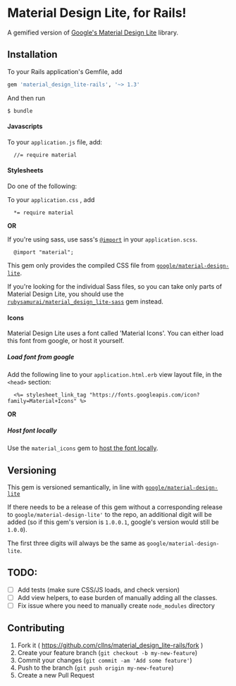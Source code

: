 # Material Design Lite, for Rails!

A gemified version of [Google's Material Design Lite](http://www.getmdl.io/) library.

## Installation

To your Rails application's Gemfile, add

```ruby
gem 'material_design_lite-rails', '~> 1.3'
```

And then run

    $ bundle

#### Javascripts

To your `application.js` file, add:

```
  //= require material
```

#### Stylesheets

Do one of the following:

To your `application.css` , add
```
  *= require material
```

**OR**

If you're using sass, use sass's
[`@import`](https://github.com/rails/sass-rails#important-note)
in your `application.scss`.

```
  @import "material";
```

This gem only provides the compiled CSS file from
[`google/material-design-lite`](https://github.com/google/material-design-lite).

If you're looking for the individual Sass files,
so you can take only parts of Material Design Lite,
you should use
the [`rubysamurai/material_design_lite-sass`](https://github.com/rubysamurai/material_design_lite-sass)
gem instead.

#### Icons
Material Design Lite uses a font called 'Material Icons'.
You can either load this font from google, or host it yourself.

##### Load font from google
Add the following line to your `application.html.erb` view layout file,
in the `<head>` section:

```
  <%= stylesheet_link_tag "https://fonts.googleapis.com/icon?family=Material+Icons" %>
```

**OR**

##### Host font locally
Use the `material_icons` gem to [host the font locally](https://github.com/Angelmmiguel/material_icons).

## Versioning

This gem is versioned semantically,
in line with
[`google/material-design-lite`](https://github.com/google/material-design-lite)

If there needs to be a release of this gem without a corresponding release to
`google/material-design-lite'` to the repo, an additional digit will be added
(so if this gem's version is `1.0.0.1`, google's version would still be `1.0.0`).

The first three digits will always be the same as `google/material-design-lite`.

## TODO:

- [ ] Add tests (make sure CSS/JS loads, and check version)
- [ ] Add view helpers, to ease burden of manually adding all the classes.
- [ ] Fix issue where you need to manually create `node_modules` directory

## Contributing

1. Fork it ( https://github.com/cllns/material_design_lite-rails/fork )
2. Create your feature branch (`git checkout -b my-new-feature`)
3. Commit your changes (`git commit -am 'Add some feature'`)
4. Push to the branch (`git push origin my-new-feature`)
5. Create a new Pull Request
